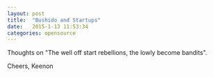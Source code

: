 ```yaml
---
layout: post
title:  "Bushido and Startups"
date:   2015-1-13 11:53:34
categories: opensource
---
```

Thoughts on "The well off start rebellions, the lowly become bandits".

Cheers,
Keenon
